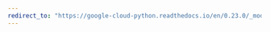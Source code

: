 ```yaml
---
redirect_to: "https://google-cloud-python.readthedocs.io/en/0.23.0/_modules/google/cloud/vision/image.html"
---
```

